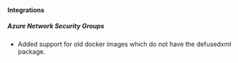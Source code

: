 
#### Integrations

##### Azure Network Security Groups

- Added support for old docker images which do not have the defusedxml package.
